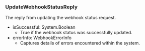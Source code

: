 ### UpdateWebhookStatusReply
The reply from updating the webhook status request.

- isSuccessful: System.Boolean
  - True if the webhook status was successfully updated.
- errorInfo: WebhookErrorInfo
  - Captures details of errors encountered within the system.
